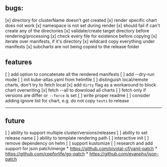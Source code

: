 ## bugs:
[x] directory for clusterName doesn't get created
[x] render specific chart does not work
[x] namespace is not set during render
[x] should fail if can't create any of the directories
    [x] validate/create target directory before rendering/processing
    [x] check every file for existence before copying 
[x] iterate over manifests, if it's directory
    [x] wildcard copy everything under manifests
[x] subcharts are not being copied to the release folder
## features
[ ] add option to concatenate all the rendered manifests
[ ] add --dry-run mode
[ ] init kube-atlas.yaml from helmfile
[ ] distinguish local/remote charts, don't try to fetch local
    [x] add `dirty` flag as a workaround to block chart overwriting 
[x] fetch --all to download all charts
[ ] fetch only if versions are differ or `--force` is set
[ ] write proper readme
[ ] consider adding ignore list for chart, e.g. do not copy `tests` to release

-------
## future
[ ] ability to support multiple cluster/versions/releases
[ ] ability to set release name
[ ] ability to template rendering path
[ ] interactive init
[ ] remove dependency on helm
[ ] support kustomize
[ ] research and add support for json patch/merge
    * https://github.com/pivotal-cf/yaml-patch
    * https://github.com/cppforlife/go-patch
    * https://github.com/evanphx/json-patch
